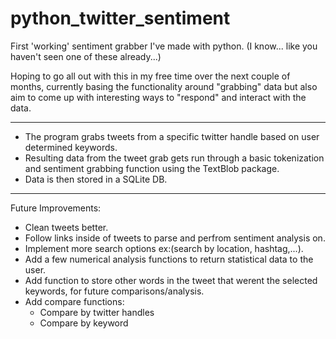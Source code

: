 # python_twitter_sentiment

First 'working' sentiment grabber I've made with python.  (I know... like you haven't seen one of these already...)

Hoping to go all out with this in my free time over the next couple of months,
currently basing the functionality around "grabbing" data but also aim to 
come up with interesting ways to "respond" and interact with the data.

**** 
- The program grabs tweets from a specific twitter handle based on user
  determined keywords.
- Resulting data from the tweet grab gets run through a basic tokenization
  and sentiment grabbing function using the TextBlob package.
- Data is then stored in a SQLite DB.

****

Future Improvements:
- Clean tweets better.
- Follow links inside of tweets to parse and perfrom sentiment analysis on.
- Implement more search options ex:(search by location, hashtag,...).
- Add a few numerical analysis functions to return statistical data to 
  the user.
- Add function to store other words in the tweet that werent the selected
  keywords, for future comparisons/analysis.
- Add compare functions:
	- Compare by twitter handles
	- Compare by keyword
	
